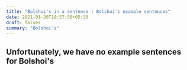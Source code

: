 ```yaml
---
title: "Bolshoi's in a sentence | Bolshoi's example sentences"
date: 2021-01-20T19:57:50+05:30
draft: falses
summary: "Bolshoi's"
---
```

## Unfortunately, we have no example sentences for Bolshoi's                 
